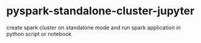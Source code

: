 # pyspark-standalone-cluster-jupyter
create spark cluster on standalone mode and run spark application in python script or notebook
